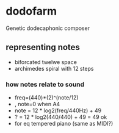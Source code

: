 # dodofarm
Genetic dodecaphonic composer

## representing notes
 * biforcated twelwe space
 * archimedes spiral with 12 steps

### how notes relate to sound 
 * freq=(440)*(2)^(note/12)
 * , note=0 when A4
 * note = 12 * log2(freq/440Hz) + 49
 * ? = 12 * log2(440/440) + 49 = 49 ok
 * for eq tempered piano (same as MIDI?)


